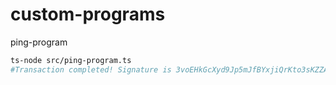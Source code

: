 # custom-programs

ping-program
```bash
ts-node src/ping-program.ts
#Transaction completed! Signature is 3voEHkGcXyd9Jp5mJfBYxjiQrKto3sKZZALrEPftfSzv9B4hRE2FbBSt5evP7AHfcH65X7dhqsANd1He3QiFw96P
```